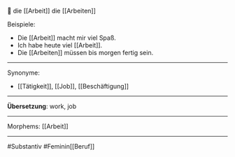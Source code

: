 🔴 die [[Arbeit]]
die [[Arbeiten]]

Beispiele:

- Die [[Arbeit]] macht mir viel Spaß.
- Ich habe heute viel [[Arbeit]].
- Die [[Arbeiten]] müssen bis morgen fertig sein.

---
Synonyme:
- [[Tätigkeit]], [[Job]], [[Beschäftigung]]

---
**Übersetzung**: work, job

---
Morphems:
[[Arbeit]]

---
#Substantiv #Feminin[[Beruf]]